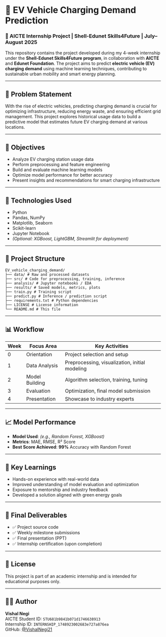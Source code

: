 # 🚗 EV Vehicle Charging Demand Prediction

### 🌱 AICTE Internship Project | Shell-Edunet Skills4Future | July–August 2025

This repository contains the project developed during my 4-week internship under the **Shell-Edunet Skills4Future program**, in collaboration with **AICTE** and **Edunet Foundation**. The project aims to predict **electric vehicle (EV) charging demand** using machine learning techniques, contributing to sustainable urban mobility and smart energy planning.

---

## 📌 Problem Statement

With the rise of electric vehicles, predicting charging demand is crucial for optimizing infrastructure, reducing energy waste, and ensuring efficient grid management. This project explores historical usage data to build a predictive model that estimates future EV charging demand at various locations.

---

## 🎯 Objectives

- Analyze EV charging station usage data
- Perform preprocessing and feature engineering
- Build and evaluate machine learning models
- Optimize model performance for better accuracy
- Present insights and recommendations for smart charging infrastructure

---

## 🧠 Technologies Used

- Python
- Pandas, NumPy
- Matplotlib, Seaborn
- Scikit-learn
- Jupyter Notebook
- *(Optional: XGBoost, LightGBM, Streamlit for deployment)*

---

## 📁 Project Structure

```
EV_vehicle_charging_demand/
├── data/ # Raw and processed datasets
├── src/ # Code for preprocessing, training, inference
├── analysis/ # Jupyter notebooks / EDA
├── results/ # Saved models, metrics, plots
├── train.py # Training script
├── predict.py # Inference / prediction script
├── requirements.txt # Python dependencies
├── LICENSE # License information
└── README.md # This file
```
---

## 📊 Workflow

| Week | Focus Area     | Key Activities                                      |
|------|----------------|-----------------------------------------------------|
| 0    | Orientation     | Project selection and setup                         |
| 1    | Data Analysis   | Preprocessing, visualization, initial modeling      |
| 2    | Model Building  | Algorithm selection, training, tuning               |
| 3    | Evaluation      | Optimization, final model submission                |
| 4    | Presentation    | Showcase to industry experts                        |

---

## 📈 Model Performance

- **Model Used**: *(e.g., Random Forest, XGBoost)*
- **Metrics**: MAE, RMSE, R² Score
- **Best Score Achieved**: **99%** Accuracy with Random Forest

---

## 📌 Key Learnings

- Hands-on experience with real-world data
- Improved understanding of model evaluation and optimization
- Exposure to mentorship and industry feedback
- Developed a solution aligned with green energy goals

---

## 🏁 Final Deliverables

- ✅ Project source code
- ✅ Weekly milestone submissions
- ✅ Final presentation (PPT)
- ✅ Internship certification (upon completion)

---

## 📜 License

This project is part of an academic internship and is intended for educational purposes only.

---

## 🙋‍♂️ Author

**Vishal Negi**  
AICTE Student ID: `STU681b9841b071d1746638913`  
Internship ID: `INTERNSHIP_1748923002683e727a876ea`  
GitHub: [@VishalNegi21](https://github.com/VishalNegi21)
